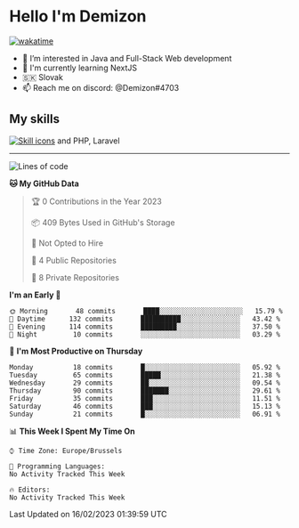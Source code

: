 # Hello I'm Demizon
[![wakatime](https://wakatime.com/badge/user/6ad1949f-d6d7-44f9-9eee-c35e54cc499b.svg)](https://wakatime.com/@6ad1949f-d6d7-44f9-9eee-c35e54cc499b)
- 👀 I’m interested in Java and Full-Stack Web development
- 🌱 I'm currently learning NextJS
- 🇸🇰 Slovak
- 📫 Reach me on discord: @Demizon#4703

## My skills
[![Skill icons](https://skillicons.dev/icons?i=java,js,ts,html,css,react,py,git,docker,linux,mysql,mongo&theme=dark)](https://github.com/Demizon3433) and PHP, Laravel

---

<!--START_SECTION:waka-->
![Lines of code](https://img.shields.io/badge/From%20Hello%20World%20I%27ve%20Written-44%20Thousand%20lines%20of%20code-blue)

**🐱 My GitHub Data** 

> 🏆 0 Contributions in the Year 2023
 > 
> 📦 409 Bytes Used in GitHub's Storage 
 > 
> 🚫 Not Opted to Hire
 > 
> 📜 4 Public Repositories 
 > 
> 🔑 8 Private Repositories  
 > 
**I'm an Early 🐤** 

```text
🌞 Morning       48 commits       ████░░░░░░░░░░░░░░░░░░░░░   15.79 % 
🌆 Daytime      132 commits       ██████████░░░░░░░░░░░░░░░   43.42 % 
🌃 Evening      114 commits       █████████░░░░░░░░░░░░░░░░   37.50 % 
🌙 Night         10 commits       ░░░░░░░░░░░░░░░░░░░░░░░░░   03.29 % 

```
📅 **I'm Most Productive on Thursday** 

```text
Monday          18 commits       █░░░░░░░░░░░░░░░░░░░░░░░░   05.92 % 
Tuesday         65 commits       █████░░░░░░░░░░░░░░░░░░░░   21.38 % 
Wednesday       29 commits       ██░░░░░░░░░░░░░░░░░░░░░░░   09.54 % 
Thursday        90 commits       ███████░░░░░░░░░░░░░░░░░░   29.61 % 
Friday          35 commits       ███░░░░░░░░░░░░░░░░░░░░░░   11.51 % 
Saturday        46 commits       ███░░░░░░░░░░░░░░░░░░░░░░   15.13 % 
Sunday          21 commits       █░░░░░░░░░░░░░░░░░░░░░░░░   06.91 % 

```


📊 **This Week I Spent My Time On** 

```text
⌚︎ Time Zone: Europe/Brussels

💬 Programming Languages: 
No Activity Tracked This Week

🔥 Editors: 
No Activity Tracked This Week

```


 Last Updated on 16/02/2023 01:39:59 UTC
<!--END_SECTION:waka-->
